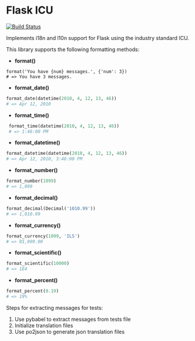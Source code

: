 Flask ICU
=========

[![Build Status](https://travis-ci.org/beavyHQ/flask-icu.svg?branch=retrofit-for-pyicu)](https://travis-ci.org/beavyHQ/flask-icu)

Implements i18n and l10n support for Flask using the industry standard
ICU.

This library supports the following formatting methods:

   * **format()**
 ```
 format('You have {num} messages.', {'num': 3})
 # => You have 3 messages.
 ```
   * **format_date()**  
 ```python
 format_date(datetime(2010, 4, 12, 13, 46))
 # => Apr 12, 2010
 ```
   * **format_time()**  
```python
 format_time(datetime(2010, 4, 12, 13, 46))
 # => 1:46:00 PM
 ```
   * **format_datetime()**  
 ```python
 format_datetime(datetime(2010, 4, 12, 13, 46))
 # => Apr 12, 2010, 3:46:00 PM
 ```
   * **format_number()**  
 ```python
 format_number(1099)
 # => 1,099
 ```
   * **format_decimal()**  
 ```python
 format_decimal(Decimal('1010.99'))
 # => 1,010.99
 ```
   * **format_currency()**  
 ```python
 format_currency(1099, 'ILS')
 # => ₪1,099.00
 ```
   * **format_scientific()**
 ```python
 format_scientific(10000)
 # => 1E4
 ```
   * **format_percent()**  
 ```python
 format_percent(0.19)
 # => 19%
 ```


Steps for extracting messages for tests:  
1. Use pybabel to extract messages from tests file   
2. Initialize translation files  
3. Use po2json to generate json translation files  
